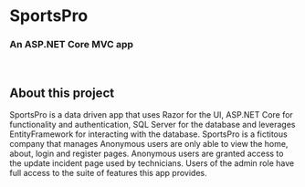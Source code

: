 <h1>SportsPro</h1>
<h3>An ASP.NET Core MVC app</h3>
<br>

<h2>About this project</h2>
<p>SportsPro is a data driven app that uses Razor for the UI, ASP.NET Core for functionality and authentication, SQL Server for the database and leverages EntityFramework for interacting with the database. SportsPro is a fictitous company that manages  Anonymous users are only able to view the home, about, login and register pages. Anonymous users are granted access to the update incident page used by technicians. Users of the admin role have full access to the suite of features this app provides.</p>
